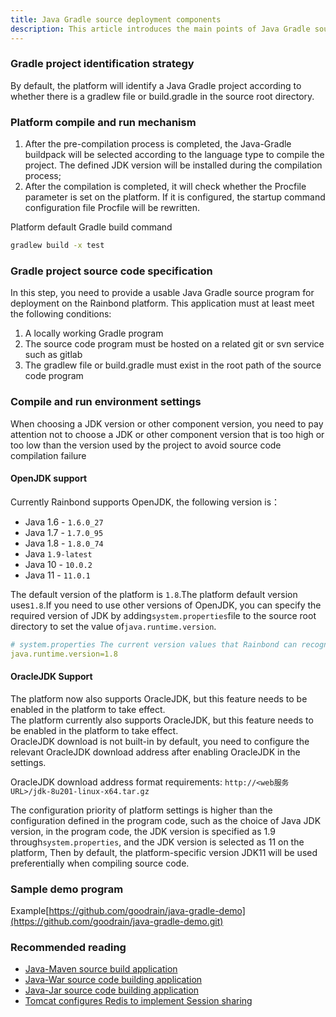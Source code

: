 ```yaml
---
title: Java Gradle source deployment components
description: This article introduces the main points of Java Gradle source code deployment components, which is suitable for developer reference.
---
```


### Gradle project identification strategy

By default, the platform will identify a Java Gradle project according to whether there is a gradlew file or build.gradle in the source root directory.

### Platform compile and run mechanism

1. After the pre-compilation process is completed, the Java-Gradle buildpack will be selected according to the language type to compile the project. The defined JDK version will be installed during the compilation process;
2. After the compilation is completed, it will check whether the Procfile parameter is set on the platform. If it is configured, the startup command configuration file Procfile will be rewritten.

Platform default Gradle build command

```bash
gradlew build -x test
```

### Gradle project source code specification

In this step, you need to provide a usable Java Gradle source program for deployment on the Rainbond platform. This application must at least meet the following conditions:

1. A locally working Gradle program
2. The source code program must be hosted on a related git or svn service such as gitlab
3. The gradlew file or build.gradle must exist in the root path of the source code program

### Compile and run environment settings

When choosing a JDK version or other component version, you need to pay attention not to choose a JDK or other component version that is too high or too low than the version used by the project to avoid source code compilation failure

#### OpenJDK support

Currently Rainbond supports OpenJDK, the following version is：

- Java 1.6 - `1.6.0_27`
- Java 1.7 - `1.7.0_95`
- Java 1.8 - `1.8.0_74`
- Java `1.9-latest`
- Java 10 - `10.0.2`
- Java 11 - `11.0.1`

The default version of the platform is `1.8`.The platform default version uses`1.8`.If you need to use other versions of OpenJDK, you can specify the required version of JDK by adding`system.properties`file to the source root directory to set the value of`java.runtime.version`.

```yaml
# system.properties The current version values that Rainbond can recognize are 11, 10, 1.9, 1.8, 1.7, 1.6
java.runtime.version=1.8
```

#### OracleJDK Support

The platform now also supports OracleJDK, but this feature needs to be enabled in the platform to take effect.\
The platform currently also supports OracleJDK, but this feature needs to be enabled in the platform to take effect.\
OracleJDK download is not built-in by default, you need to configure the relevant OracleJDK download address after enabling OracleJDK in the settings.

OracleJDK download address format requirements: `http://<web服务URL>/jdk-8u201-linux-x64.tar.gz`

The configuration priority of platform settings is higher than the configuration defined in the program code, such as the choice of Java JDK version, in the program code, the JDK version is specified as 1.9 through`system.properties`, and the JDK version is selected as 11 on the platform, Then by default, the platform-specific version JDK11 will be used preferentially when compiling source code.

### Sample demo program

Example[https://github.com/goodrain/java-gradle-demo](https://github.com/goodrain/java-gradle-demo.git)

### Recommended reading

- [Java-Maven source build application](./java-maven)
- [Java-War source code building application](./java-war)
- [Java-Jar source code building application](./java-jar)
- [Tomcat configures Redis to implement Session sharing](./tomcat-redis-session)

<!-- - [RAINBOND 源码构建 JAVA 项目选取 JDK](./advanced-scenarios/devops/how-to-select-jdk/)
- [Rainbond 源码构建 JAVA 项目配置 Maven 仓库](../advanced-scenarios/devops/how-to-config-maven/) -->
